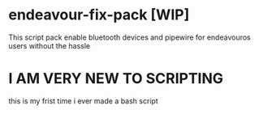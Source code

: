 # endeavour-fix-pack [WIP]
This script pack enable bluetooth devices and pipewire for endeavouros users without the hassle

# I AM VERY NEW TO SCRIPTING
this is my frist time i ever made a bash script
